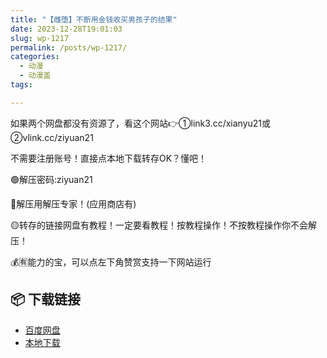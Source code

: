 ```yaml
---
title: "【雌堕】不断用金钱收买男孩子的结果"
date: 2023-12-28T19:01:03
slug: wp-1217
permalink: /posts/wp-1217/
categories:
  - 动漫
  - 动漫盖
tags:

---
```


如果两个网盘都没有资源了，看这个网站👉①link3.cc/xianyu21或②vlink.cc/ziyuan21

不需要注册账号！直接点本地下载转存OK？懂吧！

🟢解压密码:ziyuan21

🔵解压用解压专家！(应用商店有)

🟡转存的链接网盘有教程！一定要看教程！按教程操作！不按教程操作你不会解压！

💰🈶能力的宝，可以点左下角赞赏支持一下网站运行

## 📦 下载链接
- [百度网盘](https://blziyuan21.com/pay-download/1217?key=ed93656732&down_id=0)
- [本地下载](https://blziyuan21.com/pay-download/1217?key=ed93656732&down_id=1)

